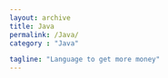 ```yaml
---
layout: archive
title: Java
permalink: /Java/
category : "Java"

tagline: "Language to get more money"
---
```


